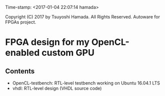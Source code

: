 Time-stamp: <2017-01-04 22:07:14 hamada>

Copyright (C) 2017 by Tsuyoshi Hamada. All Rights Reserved.
Autoware for FPGAs project.

# FPGA design for my OpenCL-enabled custom GPU


## Contents

- OpenCL-testbench: RTL-level testbench working on Ubuntu 16.04.1 LTS
- vhdl: RTL-level design (VHDL source code)

